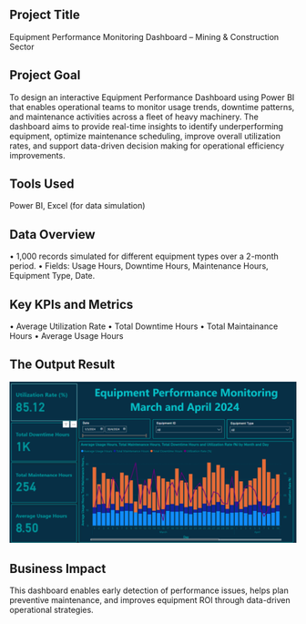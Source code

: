 ## Project Title
Equipment Performance Monitoring Dashboard – Mining & Construction Sector 

## Project Goal
To design an interactive Equipment Performance Dashboard using Power BI that enables operational teams to monitor usage trends, downtime patterns, and maintenance activities across a fleet of heavy machinery.
The dashboard aims to provide real-time insights to identify underperforming equipment, optimize maintenance scheduling, improve overall utilization rates, and support data-driven decision making for operational efficiency improvements.

## Tools Used
Power BI, Excel (for data simulation)

## Data Overview
•	1,000 records simulated for different equipment types over a 2-month period.
•	Fields: Usage Hours, Downtime Hours, Maintenance Hours, Equipment Type, Date.

## Key KPIs and Metrics
•	Average Utilization Rate
•	Total Downtime Hours
•	Total Maintainance Hours
•	Average Usage Hours

## The Output Result
<img src="equipmentreview_dashboard.png">

## Business Impact
This dashboard enables early detection of performance issues, helps plan preventive maintenance, and improves equipment ROI through data-driven operational strategies.


